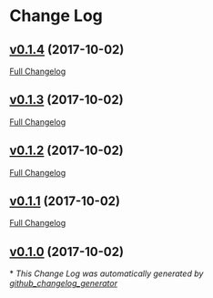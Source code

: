 # Change Log

## [v0.1.4](https://github.com/Mattchewone/feathers-shallow-populate/tree/v0.1.4) (2017-10-02)
[Full Changelog](https://github.com/Mattchewone/feathers-shallow-populate/compare/v0.1.3...v0.1.4)

## [v0.1.3](https://github.com/Mattchewone/feathers-shallow-populate/tree/v0.1.3) (2017-10-02)
[Full Changelog](https://github.com/Mattchewone/feathers-shallow-populate/compare/v0.1.2...v0.1.3)

## [v0.1.2](https://github.com/Mattchewone/feathers-shallow-populate/tree/v0.1.2) (2017-10-02)
[Full Changelog](https://github.com/Mattchewone/feathers-shallow-populate/compare/v0.1.1...v0.1.2)

## [v0.1.1](https://github.com/Mattchewone/feathers-shallow-populate/tree/v0.1.1) (2017-10-02)
[Full Changelog](https://github.com/Mattchewone/feathers-shallow-populate/compare/v0.1.0...v0.1.1)

## [v0.1.0](https://github.com/Mattchewone/feathers-shallow-populate/tree/v0.1.0) (2017-10-02)


\* *This Change Log was automatically generated by [github_changelog_generator](https://github.com/skywinder/Github-Changelog-Generator)*
